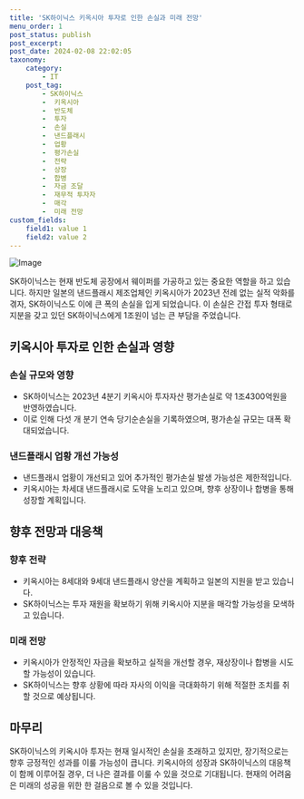 ```yaml
---
title: 'SK하이닉스 키옥시아 투자로 인한 손실과 미래 전망'
menu_order: 1
post_status: publish
post_excerpt: 
post_date: 2024-02-08 22:02:05
taxonomy:
    category:
        - IT
    post_tag:
        - SK하이닉스
        -  키옥시아
        -  반도체
        -  투자
        -  손실
        -  낸드플래시
        -  업황
        -  평가손실
        -  전략
        -  상장
        -  합병
        -  자금 조달
        -  재무적 투자자
        -  매각
        -  미래 전망
custom_fields:
    field1: value 1
    field2: value 2
---
```


![Image](https://imgnews.pstatic.net/image/293/2024/02/08/0000051541_001_20240208174101275.jpg?type=w647)

SK하이닉스는 현재 반도체 공장에서 웨이퍼를 가공하고 있는 중요한 역할을 하고 있습니다. 하지만 일본의 낸드플래시 제조업체인 키옥시아가 2023년 전례 없는 실적 악화를 겪자, SK하이닉스도 이에 큰 폭의 손실을 입게 되었습니다. 이 손실은 간접 투자 형태로 지분을 갖고 있던 SK하이닉스에게 1조원이 넘는 큰 부담을 주었습니다.
## 키옥시아 투자로 인한 손실과 영향
### 손실 규모와 영향
- SK하이닉스는 2023년 4분기 키옥시아 투자자산 평가손실로 약 1조4300억원을 반영하였습니다.
- 이로 인해 다섯 개 분기 연속 당기순손실을 기록하였으며, 평가손실 규모는 대폭 확대되었습니다.
### 낸드플래시 업황 개선 가능성
- 낸드플래시 업황이 개선되고 있어 추가적인 평가손실 발생 가능성은 제한적입니다.
- 키옥시아는 차세대 낸드플래시로 도약을 노리고 있으며, 향후 상장이나 합병을 통해 성장할 계획입니다.
## 향후 전망과 대응책
### 향후 전략
- 키옥시아는 8세대와 9세대 낸드플래시 양산을 계획하고 일본의 지원을 받고 있습니다.
- SK하이닉스는 투자 재원을 확보하기 위해 키옥시아 지분을 매각할 가능성을 모색하고 있습니다.
### 미래 전망
- 키옥시아가 안정적인 자금을 확보하고 실적을 개선할 경우, 재상장이나 합병을 시도할 가능성이 있습니다.
- SK하이닉스는 향후 상황에 따라 자사의 이익을 극대화하기 위해 적절한 조치를 취할 것으로 예상됩니다.
## 마무리
SK하이닉스의 키옥시아 투자는 현재 일시적인 손실을 초래하고 있지만, 장기적으로는 향후 긍정적인 성과를 이룰 가능성이 큽니다. 키옥시아의 성장과 SK하이닉스의 대응책이 함께 이루어질 경우, 더 나은 결과를 이룰 수 있을 것으로 기대됩니다. 현재의 어려움은 미래의 성공을 위한 한 걸음으로 볼 수 있을 것입니다.
